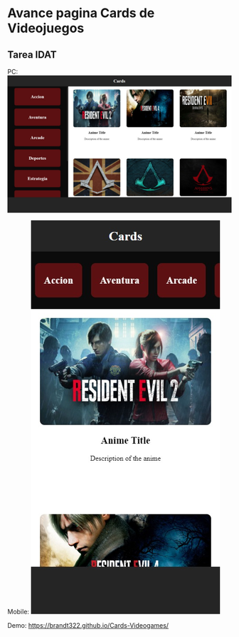 # Avance pagina Cards de Videojuegos
## Tarea IDAT

PC:
![Image text](./img/screen-for-readme.jpg)

Mobile:
![Image text](./img/scree-mobile-for-readme.jpg)

Demo:
https://brandt322.github.io/Cards-Videogames/